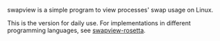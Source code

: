 swapview is a simple program to view processes' swap usage on Linux.

This is the version for daily use. For implementations in different programming languages, see [swapview-rosetta](https://github.com/lilydjwg/swapview-rosetta).
